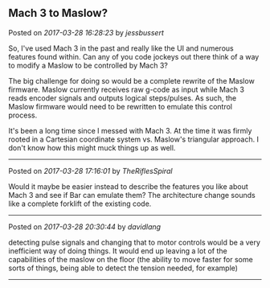 ## Mach 3 to Maslow?
Posted on *2017-03-28 16:28:23* by *jessbussert*

So, I've used Mach 3 in the past and really like the UI and numerous features found within.  Can any of you code jockeys out there think of a way to modify a Maslow to be controlled by Mach 3?

The big challenge for doing so would be a complete rewrite of the Maslow firmware.  Maslow currently receives raw g-code as input while Mach 3 reads encoder signals and outputs logical steps/pulses.  As such, the Maslow firmware would need to be rewritten to emulate this control process.

It's been a long time since I messed with Mach 3.  At the time it was firmly rooted in a Cartesian coordinate system vs. Maslow's triangular approach.  I don't know how this might muck things up as well.

---

Posted on *2017-03-28 17:16:01* by *TheRiflesSpiral*

Would it maybe be easier instead to describe the features you like about Mach 3 and see if Bar can emulate them? The architecture change sounds like a complete forklift of the existing code.

---

Posted on *2017-03-28 20:30:44* by *davidlang*

detecting pulse signals and changing that to motor controls would be a very inefficient way of doing things. It would end up leaving a lot of the capabilities of the maslow on the floor (the ability to move faster for some sorts of things, being able to detect the tension needed, for example)

---

